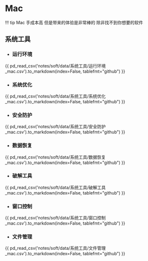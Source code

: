 # Mac

!!! tip
    Mac 手成本高 但是带来的体验是非常棒的 除非找不到你想要的软件

## 系统工具

- ### 运行环境

{{ pd_read_csv('notes/soft/data/系统工具/运行环境_mac.csv').to_markdown(index=False, tablefmt="github") }}

- ### 系统优化

{{ pd_read_csv('notes/soft/data/系统工具/系统优化_mac.csv').to_markdown(index=False, tablefmt="github") }}

- ### 安全防护

{{ pd_read_csv('notes/soft/data/系统工具/安全防护_mac.csv').to_markdown(index=False, tablefmt="github") }}

- ### 数据恢复

{{ pd_read_csv('notes/soft/data/系统工具/数据恢复_mac.csv').to_markdown(index=False, tablefmt="github") }}

- ### 破解工具

{{ pd_read_csv('notes/soft/data/系统工具/破解工具_mac.csv').to_markdown(index=False, tablefmt="github") }}

- ### 窗口控制

{{ pd_read_csv('notes/soft/data/系统工具/窗口控制_mac.csv').to_markdown(index=False, tablefmt="github") }}

- ### 文件管理

{{ pd_read_csv('notes/soft/data/系统工具/文件管理_mac.csv').to_markdown(index=False, tablefmt="github") }}
